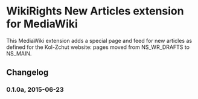 WikiRights New Articles extension for MediaWiki
===============================================

This MediaWiki extension adds a special page and feed for new articles as defined for the Kol-Zchut website: 
pages moved from NS_WR_DRAFTS to NS_MAIN.

## Changelog ##

### 0.1.0a, 2015-06-23 ###
